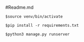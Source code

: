#Readme.md

`$source venv/bin/activate`

`$pip install -r requirements.txt`

`$python3 manage.py runserver`